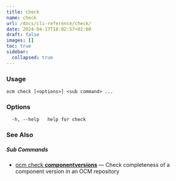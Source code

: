 ```yaml
---
title: check
name: check
url: /docs/cli-reference/check/
date: 2024-04-17T18:02:57+02:00
draft: false
images: []
toc: true
sidebar:
  collapsed: true
---
```

### Usage

```
ocm check [<options>] <sub command> ...
```

### Options

```
  -h, --help   help for check
```

### See Also



##### Sub Commands

* [ocm check <b>componentversions</b>](/docs/cli-reference/check/componentversions)	 &mdash; Check completeness of a component version in an OCM repository


